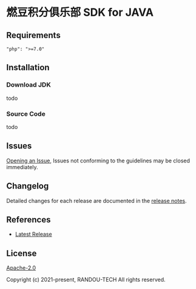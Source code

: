 # 燃豆积分俱乐部 SDK for JAVA

## Requirements

```
"php": ">=7.0"
```

## Installation

### Download JDK

todo

### Source Code

todo

## Issues

[Opening an Issue](https://github.com/randouDev/java-sdk/issues/new), Issues not conforming to the guidelines may be
closed immediately.

## Changelog

Detailed changes for each release are documented in the [release notes](./ChangeLog.txt).

## References

* [Latest Release](https://github.com/randouDev/java-sdk/releases)

## License

[Apache-2.0](http://www.apache.org/licenses/LICENSE-2.0)

Copyright (c) 2021-present, RANDOU-TECH All rights reserved.